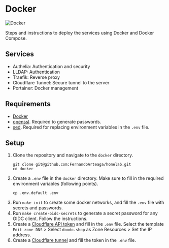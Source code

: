 # Docker

![Docker](https://img.shields.io/badge/docker-%230db7ed.svg?style=for-the-badge&logo=docker&logoColor=white)

Steps and instructions to deploy the services using Docker and Docker Compose.

## Services

- Authelia: Authentication and security
- LLDAP: Authentication
- Traefik: Reverse proxy
- Cloudflare Tunnel: Secure tunnel to the server
- Portainer: Docker management

## Requirements

- [Docker](https://docs.docker.com/get-docker/)
- [openssl](https://www.openssl.org/). Required to generate passwords.
- [sed](https://www.gnu.org/software/sed/). Required for replacing environment variables in the `.env` file.

## Setup

1. Clone the repository and navigate to the `docker` directory.
   ```shell
   git clone git@github.com:FernandoArteaga/homelab.git
   cd docker
   ```
2. Create a `.env` file in the `docker` directory. Make sure to fill in the required environment variables (following points).
    ```shell
    cp .env.default .env
    ```
3. Run `make init` to create some docker networks, and fill the `.env` file with secrets and passwords. 
4. Run `make create-oidc-secrets` to generate a secret password for any OIDC client. Follow the instructions.
5. Create a [Cloudflare API token](https://dash.cloudflare.com/profile/api-tokens) and fill in the `.env` file.
   Select the template `Edit zone DNS` > Select `doodo.shop` as Zone Resources > Set the IP address.
6. Create a [Cloudflare tunnel](https://one.dash.cloudflare.com/e49234a93783622dfaf9a26acb0cbe5f/networks/tunnels)
   and fill the token in the `.env` file.
